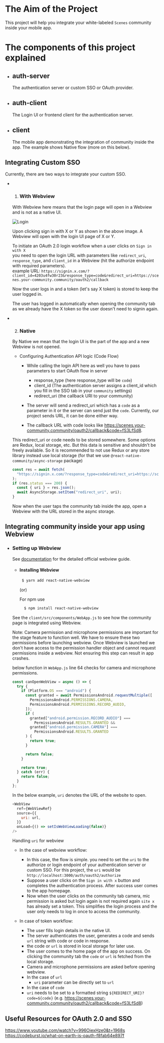 # The Aim of the Project

This project will help you integrate your white-labeled `Scenes` community inside your mobile app.

# The components of this project explained

- ## auth-server
  The authentication server or custom SSO or OAuth provider.
- ## auth-client
  The Login UI or frontend client for the authentication server.
- ## client
  The mobile app demonstrating the integration of community inside the app. The example shows Native flow (more on this below).

## Integrating Custom SSO

Currently, there are two ways to integrate your custom SSO.

- 1. ### With Webview

  With Webview here means that the login page will open in a Webview and is not as a native UI.

  ![Login](https://user-images.githubusercontent.com/58210877/178427901-de181d63-7bb8-44ea-a150-03aad304fa8f.png)

  Upon clicking sign in with X or Y as shown in the above image. A Webview will open with the login UI page of X or Y.

  To initiate an OAuth 2.0 login workflow when a user clicks on `Sign in with X`  
  you need to open the login URL with parameters like `redirect_uri`, `response_type`, and `client_id` in a Webview (hit the authorize endpoint with required parameters). \
  example URL: `https://signin.x.com/?client_id=4203u4fw30r23&response_type=code&redirect_uri=https://scenes.your-community.community/oauth2/callback`

  Now the user logs in and a token (let's say X token) is stored to keep the user logged in.

  The user has logged in automatically when opening the community tab as we already have the X token so the user doesn't need to signin again.

- 2. ### Native

  By Native we mean that the login UI is the part of the app and a new Webview is not opened.

  - Configuring Authentication API logic (Code Flow)

    - While calling the login API here as well you have to pass parameters to start OAuth flow in server

      - response_type (here response_type will be `code`)
      - client_id (The authentication server assigns a client_id which you fill in the SSO tab in your `community` settings)
      - redirect_uri (the callback URI to your community)

    - The server will send a redirect_uri which has a `code` as a parameter in it or the server can send just the `code`. Currently, our project sends URL, it can be done either way.

    - The callback URL with code looks like https://scenes.your-community.community/oauth2/callback&code=fS3LfSd8.

  This redirect_uri or code needs to be stored somewhere. Some options are Redux, local storage, etc. But this data is sensitive and shouldn't be freely available. So it is recommended to not use Redux or any store library instead use local storage (for that we use `@react-native-community/async-storage` package)

  ```js
  const res = await fetch(
    "https://signin.x.com/?response_type=code&redirect_uri=https://scenes.your-community.community/oauth2/callback&client_id=4203u4fw30r23"
  );
  if (res.status === 200) {
    const { uri } = res.json();
    await AsyncStorage.setItem("redirect_uri", uri);
  }
  ```

  Now when the user taps the community tab inside the app, open a Webview with the URL stored in the async storage.

## Integrating community inside your app using Webview

- ### Setting up Webview

  See [documentation](https://github.com/react-native-webview/react-native-webview/blob/master/docs/Getting-Started.md) for the detailed official webview guide.

  - #### Installing Webview

    ```bash
     $ yarn add react-native-webview
    ```

    (or)

    For npm use

    ```bash
      $ npm install react-native-webview
    ```

  See the `client/src/components/WebApp.js` to see how the community page is integrated using Webview.

  Note: Camera permission and microphone permissions are important for the stage feature to function well. We have to ensure these two permissions before launching webview. Once Webview is launched we don't have access to the permission handler object and cannot request permissions inside a webview. Not ensuring this step can result in app crashes.

  below function in `WebApp.js` line 64 checks for camera and microphone permissions.

  ```js
  const canOpenWebView = async () => {
    try {
      if (Platform.OS === "android") {
        const granted = await PermissionsAndroid.requestMultiple([
          PermissionsAndroid.PERMISSIONS.CAMERA,
          PermissionsAndroid.PERMISSIONS.RECORD_AUDIO,
        ]);
        if (
          granted["android.permission.RECORD_AUDIO"] ===
            PermissionsAndroid.RESULTS.GRANTED &&
          granted["android.permission.CAMERA"] ===
            PermissionsAndroid.RESULTS.GRANTED
        ) {
          return true;
        }

        return false;
      }

      return true;
    } catch (err) {
      return false;
    }
  };
  ```

  In the below example, `uri` denotes the URL of the website to open.

  ```js
  <WebView
    ref={WebViewRef}
    source={{
      uri: url,
    }}
    onLoad={() => setIsWebViewLoading(false)}
  />
  ```

  Handling `uri` for webview

  - In the case of webview workflow:

    - In this case, the flow is simple. you need to set the `uri` to the authorize or login endpoint of your authentication server or custom SSO. For this project, the `uri` would be `http://localhost:3000/auth/oauth2/authorize`
    - Suppose a user clicks on the `Sign in with x` button and completes the authentication process. After success user comes to the app homepage.
    - Now when the user clicks on the community tab camera, mic permission is asked but login again is not required again `site x` has already set a token. This simplifies the login process and the user only needs to log in once to access the community.

  - In case of token workflow:
    - The user fills login details in the native UI.
    - The server authenticates the user, generates a code and sends `url` string with code or code in response.
    - the code or `url` is stored in local storage for later use.
    - The user comes to the home page of the app on success. On clicking the community tab the `code` or `url` is fetched from the local storage.
    - Camera and microphone permissions are asked before opening webview.
    - In the case of `url`
      - `uri` parameter can be directly set to `url`
    - In the case of `code`
    - `uri` needs to be set to a formatted string `${REDIRECT_URI}?code=${code}` (e.g. https://scenes.your-community.community/oauth2/callback&code=fS3LfSd8)

## Useful Resources for OAuth 2.0 and SSO

https://www.youtube.com/watch?v=996OiexHze0&t=1968s \
https://codeburst.io/what-on-earth-is-oauth-f8fab64e897f
